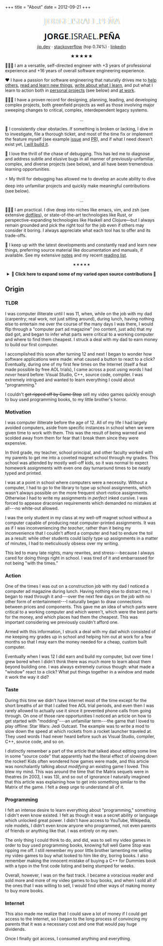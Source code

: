 +++
title = "About"
date = 2012-09-21
+++

<p align="center">
  <img src="https://github.com/blaenk/blaenk/raw/master/static/masthead-dark-alpha.png#gh-dark-mode-only">
  <img src="https://github.com/blaenk/blaenk/raw/master/static/masthead-light-alpha.png#gh-light-mode-only"><br>
  <a href="https://jip.dev">jip.dev</a> · <a href="https://stackoverflow.com/users/101090/jorge-israel-pe%c3%b1a">stackoverflow</a> (top 0.74%) · <a href="https://www.linkedin.com/in/jorge-israel-p/">linkedin</a>
</p>

<p align="center">★★★★★</p>

🙋🏻‍♂️ I am a versatile, self-directed engineer with +3 years of professional experience and +16 years of overall software engineering experience.

❤️ I have a passion for software engineering that naturally drives me to [help others](https://stackoverflow.com/users/101090/jorge-israel-pe%c3%b1a), [read and learn new things](https://jip.dev/reads/), [write about what I learn](https://jip.dev/notes/), and put what I learn to action both in [personal projects](https://github.com/blaenk) (see below) and [at work](https://www.linkedin.com/in/jorge-israel-p/).

👷🏻‍♂️ I have a proven record for designing, planning, leading, and developing complex projects, both greenfield projects as well as those involving major sweeping changes to critical, complex, interdependent legacy systems.

<!-- --- -->
<!-- <p align="center">▲▼▲▼▲</p> -->
<p align="center">…</p>

🚀 I consistently clear obstacles. If something is broken or lacking, I dive in to investigate, file a thorough ticket, and most of the time fix or implement the feature myself (see example [issue](https://github.com/aws/aws-cdk/issues/10921) and [PR](https://github.com/aws/aws-cdk/pull/10922)), and if what I need doesn't exist yet, [I will build it](https://github.com/blaenk/hoedown#readme).

🐞 I love the thrill of the chase of debugging. This has led me to diagnose and address subtle and elusive bugs in all manner of previously-unfamiliar, complex, and diverse projects (see below), and all have been tremendous learning opportunities.

⚡ My thrill for debugging has allowed me to develop an acute ability to dive deep into unfamiliar projects and quickly make meaningful contributions (see below).

<!-- --- -->
<!-- <p align="center">▼▲▼▲▼</p> -->
<p align="center">…</p>

🧘🏻‍♂️ I am practical. I dive deep into niches like emacs, vim, and zsh (see extensive [dotfiles](https://github.com/blaenk/dots)), or state-of-the-art technologies like Rust, or perspective-expanding technologies like Haskell and Clojure—but I always remain grounded and pick the right tool for the job even if others may consider it boring. I always appreciate what each tool has to offer and its trade-offs.

👀 I keep up with the latest developments and constantly read and learn new things, preferring source material like documentation and manuals, if available. See my extensive [notes](https://jip.dev/notes/) and my recent [reading list](https://jip.dev/reads/).

<p align="center">✶✶✶✶✶</p>

<details>
<summary align="center"><strong>🔽 Click here to expand some of my varied open source contributions 🔽</strong></summary>

See the full list [here](https://jip.dev/work/).

<!-- prettier-ignore -->
| Project | Language | Description |
| :------ | :------: | :---------- |
| [AWS CDK](https://github.com/aws/aws-cdk/pulls?q=author%3Ablaenk+is%3Apr)<br>Infrastructure as Code | TypeScript | I implemented native `.dockerignore` and `.gitignore` support to fix confusing and erratic behavior, and also added support for the AWS Lambda `WorkDir` option. [Learn more](https://jip.dev/work/cdk/). |
| [Minio](https://github.com/minio/minio/issues?q=author%3Ablaenk+is%3Amerged)<br>Kubernetes Native Object Storage | Go | I optimized listings of large HDFS directories with +1,500 files by 200x to aid a company merger. [Learn more](https://jip.dev/work/minio/). |
| [Rust](https://github.com/rust-lang/rust/pull/22351)<br>Systems Programming Language | Rust | I was an early Rust user since before 2014 and consistently helped to adapt Rust packages to breaking changes of syntax, semantics, and libraries. I [reported compiler errors](https://github.com/rust-lang/rust/issues?q=is%3Aissue+sort%3Aupdated-desc+author%3Ablaenk+is%3Aclosed) that I discovered by using bleeding-edge nightly features, and contributed a speedy fix in time for the 1.0 release. [Learn more](https://jip.dev/work/rust/). |
| [libtorrent](https://github.com/rakshasa/libtorrent/pull/40)/[rtorrent](https://github.com/rakshasa/rtorrent/pull/127)<br>BitTorrent Library/Client | C++ | I fixed elusive platform-specific bugs reported by Solaris users caused by non-portable signal handling due to non-POSIX compliant system calls. [Learn more](https://jip.dev/work/rtorrent/) and [more](https://jip.dev/work/libtorrent/). |
| [hoedown](https://github.com/hoedown/hoedown/pulls?q=author%3Ablaenk+is%3Apr)<br>Markdown C Library | C | Early on Rust lacked a fully-featured Markdown library and I needed one for the static site generator I was writing ([diecast](https://github.com/diecast/diecast)), so I wrote **idiomatic** [bindings to hoedown for Rust](https://github.com/blaenk/hoedown) which exposed previously unknown edge cases in the C library through different combinations of feature flags. [Learn more](https://jip.dev/work/hoedown/). |
| [WP-reCAPTCHA](https://jip.dev/work/wp-recaptcha/)<br>Official reCAPTCHA WordPress Plugin | PHP | Back in 2008 the lead engineer of the Carnegie Mellon University project [reCAPTCHA](https://en.wikipedia.org/wiki/Recaptcha) asked if I would be interested in creating the official WordPress plugin for reCAPTCHA and I accepted. After over half a million installs, I transferred ownership to Google after they acquired reCAPTCHA. [Learn more](https://jip.dev/work/wp-recaptcha/). |
| [Hakyll](https://github.com/jaspervdj/hakyll/pulls?q=author%3Ablaenk)<br>Static Site Generator | Haskell | I fixed a [reported bug](https://github.com/jaspervdj/hakyll/issues/250) that appeared without any changes to code nor to the Hakyll library, something especially rare in Haskell. [Learn more](https://jip.dev/work/hakyll/). |
| [Aura](https://github.com/fosskers/aura/pull/233)<br>AUR [Package Helper](https://wiki.archlinux.org/title/AUR_helpers) | Haskell | I implemented search-result count limiting. [Learn more](https://jip.dev/work/aura/). |
| [Syncplay](https://github.com/Syncplay/syncplay/issues?q=author%3Ablaenk)<br>Media Player Synchronizer | Python | I contributed features to the synchronization algorithm and made Syncplay packageable on Linux, then created ArchLinux [AUR packages](https://aur.archlinux.org/packages/?O=0&SeB=nd&K=syncplay&outdated=&SB=n&SO=a&PP=50&do_Search=Go) for them. [Learn more](https://jip.dev/work/syncplay/). |
| [Handlebars-Rust](https://github.com/sunng87/handlebars-rust/issues?q=author%3Ablaenk)<br>Template Engine | Rust | I kept it updated against the frequent breaking changes of pre-1.0 Rust. |
| [MPC-HC](https://github.com/mpc-hc/mpc-hc/pull/38)<br>Media Player | C++ | I fixed remote web UI seeking. |
| [notify](https://github.com/notify-rs/notify/issues?q=author%3Ablaenk)<br>File System Events | Rust | I kept it updated against the frequent breaking changes of pre-1.0 Rust, as well as fixed general bugs and made certain optimizations. |
| [git2](https://github.com/rust-lang/git2-rs/pulls?q=author%3Ablaenk)<br>Rust Bindings to [libgit2](https://libgit2.org/) | Rust | I increased C library binding coverage. |
| [inotify-rs](https://github.com/hannobraun/inotify-rs/pull/14)<br>Rust Bindings to Linux [`inotify`](https://en.wikipedia.org/wiki/Inotify) | Rust | I adapted it to pre-1.0 breaking changes by interpreting Linux documentation for the correct kind of error to yield. |

</details>

<a name="background"></a>

## Origin

### TLDR

I was computer illiterate until I was 11, when, while on the job with my dad (carpentry; real work, not just sitting around), during lunch, having nothing else to entertain me over the course of the many days I was there, I would flip through a "computer part ad magazine" (no content, just ads) that my dad got, and began to infer what parts were critical to a working computer and where to find them cheapest. I struck a deal with my dad to earn money to build our first computer.

I accomplished this soon after turning 12 and next I began to wonder how software applications were made: what caused a button to react to a click? Eventually, during one of my first few times on the Internet (itself a feat made possible by free AOL trials), I came across a post using words I had _never_ heard before: Visual Studio, C++, source code, compiler. I was extremely intrigued and wanted to learn everything I could about "programming."

I couldn't ~~get ripped off by Game Stop~~ sell my video games quickly enough to buy used programming books, to my little brother's horror.

### Motivation

I was computer illiterate before the age of 12. All of my life I had largely avoided computers, aside from specific instances in school when we were given time to work with them. This was the result of being warned and scolded away from them for fear that I break them since they were expensive.

In third grade, my teacher, school principal, and other faculty worked with my parents to get me into a coveted magnet school through my grades. This school was attended by mostly well-off kids, so it was normal to expect homework assignments with even one day turnaround times to be neatly typed and printed.

I was at a point in school where computers were a necessity. Without a computer, I had to go to the library to type up school assignments, which wasn't always possible on the more frequent short-notice assignments. Otherwise I had to write my assignments in _perfect_ inked cursive. I was forced to appease draconian requirements which demanded no mistakes at all---no white-out allowed.

I was the only student in my class at my well-off magnet school without a computer capable of producing neat computer-printed assignments. It was as if I was inconveniencing _the teacher_, rather than it being my inconvenience that I couldn't afford a computer and had to endure the toil as a result: while other students could lazily type up assignments in a matter of minutes, I had to meticulously obsess over my writing.

This led to many late nights, many rewrites, and stress---because I always cared for doing things right in school. I was tired of it and embarrassed for not being "with the times."

### Action

One of the times I was out on a construction job with my dad I noticed a computer ad magazine during lunch. Having nothing else to distract me, I began to read through it and---over the next few days on the job with no other form of entertainment---I naturally began to draw connections between prices and components. This gave me an idea of which parts were critical to a working computer and which weren't, which were the best parts for the money, and which places had them the cheapest. This was important considering we previously couldn't afford one.

Armed with this information, I struck a deal with my dad which consisted of me keeping my grades up in school and helping him out at work for a few months so that I may earn the money needed for a cheap, custom built computer.

Eventually when I was 12 I did earn and build my computer, but over time I grew bored when I didn't think there was much more to learn about them beyond building one. I was always extremely curious though: what made a "window" react to a click? What put things together in a window and made it work the way it did?

### Taste

During this time we didn't have Internet most of the time except for the short breaths of air that I called free AOL trial periods, and even then I was rarely allowed to actually use it since it prevented phone calls from going through. On one of those rare opportunities I noticed an article on how to get started with "modding"---an unfamiliar term---the game that I loved to play offline: Star Wars: Jedi Outcast. The example was to write a mod to slow down the speed at which rockets from a rocket launcher traveled at. They used words I had never heard before such as Visual Studio, compiler, C++, source code, and so on.

I distinctly remember a part of the article that talked about editing some line in some "source code" that apparently had the literal effect of slowing down the rocket! Kids often wondered how games were made, and this article was nonchalantly talking about _modifying_ an existing game I loved. This blew my mind. This was around the time that the Matrix sequels were in theatres (in 2003, I was 13), and so out of ignorance I naturally imagined that this article was explaining how to get into something similar to the Matrix of the game. I felt a deep urge to understand all of it.

### Programming

I felt an intense desire to learn everything about "programming," something I didn't even know existed. I felt as though it was a secret ability or language which unlocked great power. I didn't have access to YouTube, Wikipedia, role models, I didn't even know anyone who programmed, not even parents of friends or anything like that. I was entirely on my own.

The only thing I could think to do, and did, was to sell my video games in order to buy used programming books, knowing full well Game Stop was ripping me off. I still remember my poor little brother lamenting me selling my video games to buy what looked to him like dry, boring books. I also remember making the innocent mistake of buying a C++ for Dummies book with a typo in the first code listing and being stumped for weeks.

Overall, however, I was on the fast track. I became a voracious reader and sold more and more of my video games to buy books, and when I sold all of the ones that I was willing to sell, I would find other ways of making money to buy more books.

### Internet

This also made me realize that I could save a lot of money if I could get access to the Internet, so I began to the long process of convincing my parents that it was a necessary cost and one that would pay huge dividends.

Once I finally got access, I consumed anything and everything.
